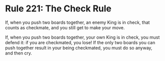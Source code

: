# Rule 221: The Check Rule

If, when you push two boards together, an enemy King is in check, that counts as checkmate, and you still get to make your move.

If, when you push two boards together, your own King is in check, you must defend it: if you are checkmated, you lose! If the only two boards you can push together result in your being checkmated, you must do so anyway, and then cry.